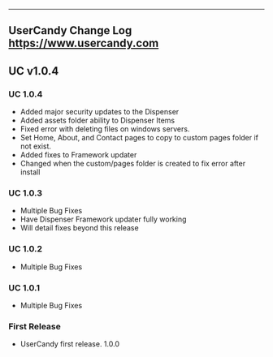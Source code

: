 ----------------------------------------------------------------------------------------
UserCandy Change Log
https://www.usercandy.com
----------------------------------------------------------------------------------------
UC v1.0.4
----------------------------------------------------------------------------------------
### UC 1.0.4
 - Added major security updates to the Dispenser
 - Added assets folder ability to Dispenser Items
 - Fixed error with deleting files on windows servers.
 - Set Home, About, and Contact pages to copy to custom pages folder if not exist.
 - Added fixes to Framework updater
 - Changed when the custom/pages folder is created to fix error after install

### UC 1.0.3
 - Multiple Bug Fixes
 - Have Dispenser Framework updater fully working
 - Will detail fixes beyond this release

### UC 1.0.2
 - Multiple Bug Fixes

### UC 1.0.1
 - Multiple Bug Fixes

### First Release
 - UserCandy first release. 1.0.0
